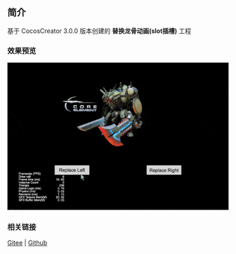 ## 简介

基于 CocosCreator 3.0.0 版本创建的 **替换龙骨动画(slot插槽)** 工程

### 效果预览
![image](../../gif/202203/2022030402.gif)

### 相关链接
[Gitee](https://gitee.com/mirrors_cocos-creator/test-cases-3d/tree/v3.0/assets/cases/dragonbones) | [Github](https://github.com/cocos-creator/test-cases-3d/tree/v3.0/assets/cases/dragonbones)